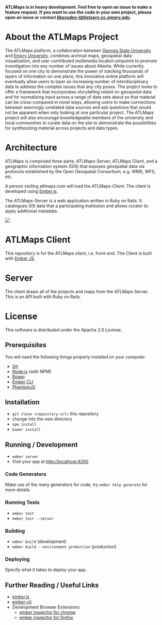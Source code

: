 **ATLMaps is in heavy development. Feel free to open an issue to make a feature request. If you want to use the code in your own project, please open an issue or contact [libsysdev-l@listserv.cc.emory.edu](mailto:libsysdev-l@listserv.cc.emory.edu).**

# About the ATLMaps Project
The ATLMaps platform, a collaboration between [Georgia State University](http://gsu.edu) and [Emory University](http://emory.edu), combines archival maps, geospatial data visualization, and user contributed multimedia location pinpoints to promote investigation into any number of issues about Atlanta. While currently focused on one city to demonstrate the power of stacking thousands of layers of information on one place, this innovative online platform will eventually allow users to layer an increasing number of interdisciplinary data to address the complex issues that any city poses. The project looks to offer a framework that incorporates storytelling reliant on geospatial data and for normalizing input across a range of data sets about so that material can be cross-compared in novel ways, allowing users to make connections between seemingly unrelated data sources and ask questions that would not be apparent when only looking at one particular project. The ATLMaps project will also encourage knowledgeable members of the university and local communities to curate data on the site to demonstrate the possibilities for synthesizing material across projects and data types.


# Architecture
ATLMaps is comprised three parts: ATLMaps-Server, ATLMaps Client, and a geographic information system (GIS) that exposes geospatial data via protocols established by the Open Geospatial Consortium, e.g. WMS, WFS, etc.

A person visiting atlmaps.com will load the ATLMaps-Client. The client is developed using [Ember.js](http://emberjs.com).

The ATLMaps-Server is a web application written in Ruby on Rails. It catalogues GIS data that a participating institution and allows curator to apply additional metadata.

![](https://s3.amazonaws.com/atlmaps-prod/ATLMapsDiagram.png)


# ATLMaps Client
This repository is for the ATLMaps client, i.e. front-end. The Client is built with [Ember JS](http://emberjs.com/).

# Server
The client draws all of the projects and maps from the ATLMaps Server. This is an API built with Ruby on Rails.


# License
This software is distributed under the Apache 2.0 License.

## Prerequisites

You will need the following things properly installed on your computer.

* [Git](http://git-scm.com/)
* [Node.js](http://nodejs.org/) (with NPM)
* [Bower](http://bower.io/)
* [Ember CLI](http://www.ember-cli.com/)
* [PhantomJS](http://phantomjs.org/)

## Installation

* `git clone <repository-url>` this repository
* change into the new directory
* `npm install`
* `bower install`

## Running / Development

* `ember server`
* Visit your app at [http://localhost:4200](http://localhost:4200).

### Code Generators

Make use of the many generators for code, try `ember help generate` for more details

### Running Tests

* `ember test`
* `ember test --server`

### Building

* `ember build` (development)
* `ember build --environment production` (production)

### Deploying

Specify what it takes to deploy your app.

## Further Reading / Useful Links

* [ember.js](http://emberjs.com/)
* [ember-cli](http://www.ember-cli.com/)
* Development Browser Extensions
  * [ember inspector for chrome](https://chrome.google.com/webstore/detail/ember-inspector/bmdblncegkenkacieihfhpjfppoconhi)
  * [ember inspector for firefox](https://addons.mozilla.org/en-US/firefox/addon/ember-inspector/)
